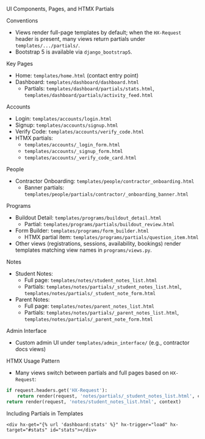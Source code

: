 UI Components, Pages, and HTMX Partials

Conventions
- Views render full-page templates by default; when the `HX-Request` header is present, many views return partials under `templates/.../partials/`.
- Bootstrap 5 is available via `django_bootstrap5`.

Key Pages
- Home: `templates/home.html` (contact entry point)
- Dashboard: `templates/dashboard/dashboard.html`
  - Partials: `templates/dashboard/partials/stats.html`, `templates/dashboard/partials/activity_feed.html`

Accounts
- Login: `templates/accounts/login.html`
- Signup: `templates/accounts/signup.html`
- Verify Code: `templates/accounts/verify_code.html`
- HTMX partials:
  - `templates/accounts/_login_form.html`
  - `templates/accounts/_signup_form.html`
  - `templates/accounts/_verify_code_card.html`

People
- Contractor Onboarding: `templates/people/contractor_onboarding.html`
  - Banner partials: `templates/people/partials/contractor/_onboarding_banner.html`

Programs
- Buildout Detail: `templates/programs/buildout_detail.html`
  - Partial: `templates/programs/partials/buildout_review.html`
- Form Builder: `templates/programs/form_builder.html`
  - HTMX partial item: `templates/programs/partials/question_item.html`
- Other views (registrations, sessions, availability, bookings) render templates matching view names in `programs/views.py`.

Notes
- Student Notes:
  - Full page: `templates/notes/student_notes_list.html`
  - Partials: `templates/notes/partials/_student_notes_list.html`, `templates/notes/partials/_student_note_form.html`
- Parent Notes:
  - Full page: `templates/notes/parent_notes_list.html`
  - Partials: `templates/notes/partials/_parent_notes_list.html`, `templates/notes/partials/_parent_note_form.html`

Admin Interface
- Custom admin UI under `templates/admin_interface/` (e.g., contractor docs views)

HTMX Usage Pattern
- Many views switch between partials and full pages based on `HX-Request`:
```python
if request.headers.get('HX-Request'):
    return render(request, 'notes/partials/_student_notes_list.html', context)
return render(request, 'notes/student_notes_list.html', context)
```

Including Partials in Templates
```django
<div hx-get="{% url 'dashboard:stats' %}" hx-trigger="load" hx-target="#stats" id="stats"></div>
```